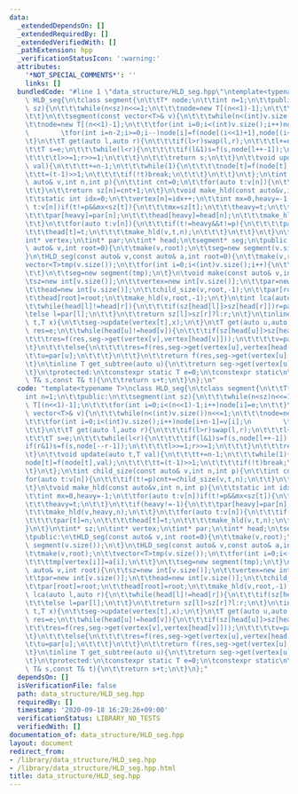 ```yaml
---
data:
  _extendedDependsOn: []
  _extendedRequiredBy: []
  _extendedVerifiedWith: []
  _pathExtension: hpp
  _verificationStatusIcon: ':warning:'
  attributes:
    '*NOT_SPECIAL_COMMENTS*': ''
    links: []
  bundledCode: "#line 1 \"data_structure/HLD_seg.hpp\"\ntemplate<typename T>\nclass\
    \ HLD_seg{\n\tclass segment{\n\t\tT* node;\n\t\tint n=1;\n\t\tpublic:\n\t\tsegment(int\
    \ sz){\n\t\t\twhile(n<sz)n<<=1;\n\t\t\tnode=new T[(n<<1)-1];\n\t\t\tfor(int i=0;i<(n<<1)-1;i++)node[i]=e;\n\
    \t\t}\n\t\tsegment(const vector<T>& v){\n\t\t\twhile(n<(int)v.size())n<<=1;\n\t\
    \t\tnode=new T[(n<<1)-1];\n\t\t\tfor(int i=0;i<(int)v.size();i++)node[i+n-1]=v[i];\n\
    \        \tfor(int i=n-2;i>=0;i--)node[i]=f(node[(i<<1)+1],node[(i<<1)+2]);\n\t\
    \t}\n\t\tT get(auto l,auto r){\n\t\t\tif(l>r)swap(l,r);\n\t\t\tl+=n;r+=n+1;\n\t\
    \t\tT s=e;\n\t\t\twhile(l<r){\n\t\t\t\tif(l&1)s=f(s,node[l++-1]);\n\t\t\t\tif(r&1)s=f(s,node[--r-1]);\n\
    \t\t\t\tl>>=1;r>>=1;\n\t\t\t}\n\t\t\treturn s;\n\t\t}\n\t\tvoid update(auto t,T\
    \ val){\n\t\t\tt+=n-1;\n\t\t\twhile(1){\n\t\t\t\tnode[t]=f(node[t],val);\n\t\t\
    \t\tt=(t-1)>>1;\n\t\t\t\tif(!t)break;\n\t\t\t}\n\t\t}\n\t};\n\tint child_size(const\
    \ auto& v,int n,int p){\n\t\tint cnt=0;\n\t\tfor(auto t:v[n]){\n\t\t\tif(t!=p)cnt+=child_size(v,t,n);\n\
    \t\t}\n\t\treturn sz[n]=cnt+1;\n\t}\n\tvoid make_hld(const auto&v,int n,int p){\n\
    \t\tstatic int idx=0;\n\t\tvertex[n]=idx++;\n\t\tint mx=0,heavy=-1;\n\t\tfor(auto\
    \ t:v[n])if(t!=p&&mx<sz[t]){\n\t\t\tmx=sz[t];\n\t\t\theavy=t;\n\t\t}\n\t\tif(heavy!=-1){\n\
    \t\t\tpar[heavy]=par[n];\n\t\t\thead[heavy]=head[n];\n\t\t\tmake_hld(v,heavy,n);\n\
    \t\t}\n\t\tfor(auto t:v[n]){\n\t\t\tif(t!=heavy&&t!=p){\n\t\t\t\tpar[t]=n;\n\t\
    \t\t\thead[t]=t;\n\t\t\t\tmake_hld(v,t,n);\n\t\t\t}\n\t\t}\n\t}\n\tint* sz;\n\t\
    int* vertex;\n\tint* par;\n\tint* head;\n\tsegment* seg;\n\tpublic:\n\tHLD_seg(const\
    \ auto& v,int root=0){\n\t\tmake(v,root);\n\t\tseg=new segment(v.size());\n\t\
    }\n\tHLD_seg(const auto& v,const auto& a,int root=0){\n\t\tmake(v,root);\n\t\t\
    vector<T>tmp(v.size());\n\t\tfor(int i=0;i<(int)v.size();i++){\n\t\t\ttmp[vertex[i]]=a[i];\n\
    \t\t}\n\t\tseg=new segment(tmp);\n\t}\n\tvoid make(const auto& v,int root){\n\t\
    \tsz=new int[v.size()];\n\t\tvertex=new int[v.size()];\n\t\tpar=new int[v.size()];\n\
    \t\thead=new int[v.size()];\n\t\tchild_size(v,root,-1);\n\t\tpar[root]=root;\n\
    \t\thead[root]=root;\n\t\tmake_hld(v,root,-1);\n\t}\n\tint lca(auto l,auto r){\n\
    \t\twhile(head[l]!=head[r]){\n\t\t\tif(sz[head[l]]>sz[head[r]])r=par[r];\n\t\t\
    \telse l=par[l];\n\t\t}\n\t\treturn sz[l]>sz[r]?l:r;\n\t}\n\tinline void update(auto\
    \ t,T x){\n\t\tseg->update(vertex[t],x);\n\t}\n\tT get(auto u,auto v){\n\t\tT\
    \ res=e;\n\t\twhile(head[u]!=head[v]){\n\t\t\tif(sz[head[u]]>sz[head[v]]){\n\t\
    \t\t\tres=f(res,seg->get(vertex[v],vertex[head[v]]));\n\t\t\t\tv=par[v];\n\t\t\
    \t}\n\t\t\telse{\n\t\t\t\tres=f(res,seg->get(vertex[u],vertex[head[u]]));\n\t\t\
    \t\tu=par[u];\n\t\t\t}\n\t\t}\n\t\treturn f(res,seg->get(vertex[u],vertex[v]));\n\
    \t}\n\tinline T get_subtree(auto u){\n\t\treturn seg->get(vertex[u],vertex[u]+sz[u]-1);\n\
    \t}\n\tprotected:\n\tconstexpr static T e=0;\n\tconstexpr static\n\tT f(const\
    \ T& s,const T& t){\n\t\treturn s+t;\n\t}\n};\n"
  code: "template<typename T>\nclass HLD_seg{\n\tclass segment{\n\t\tT* node;\n\t\t\
    int n=1;\n\t\tpublic:\n\t\tsegment(int sz){\n\t\t\twhile(n<sz)n<<=1;\n\t\t\tnode=new\
    \ T[(n<<1)-1];\n\t\t\tfor(int i=0;i<(n<<1)-1;i++)node[i]=e;\n\t\t}\n\t\tsegment(const\
    \ vector<T>& v){\n\t\t\twhile(n<(int)v.size())n<<=1;\n\t\t\tnode=new T[(n<<1)-1];\n\
    \t\t\tfor(int i=0;i<(int)v.size();i++)node[i+n-1]=v[i];\n        \tfor(int i=n-2;i>=0;i--)node[i]=f(node[(i<<1)+1],node[(i<<1)+2]);\n\
    \t\t}\n\t\tT get(auto l,auto r){\n\t\t\tif(l>r)swap(l,r);\n\t\t\tl+=n;r+=n+1;\n\
    \t\t\tT s=e;\n\t\t\twhile(l<r){\n\t\t\t\tif(l&1)s=f(s,node[l++-1]);\n\t\t\t\t\
    if(r&1)s=f(s,node[--r-1]);\n\t\t\t\tl>>=1;r>>=1;\n\t\t\t}\n\t\t\treturn s;\n\t\
    \t}\n\t\tvoid update(auto t,T val){\n\t\t\tt+=n-1;\n\t\t\twhile(1){\n\t\t\t\t\
    node[t]=f(node[t],val);\n\t\t\t\tt=(t-1)>>1;\n\t\t\t\tif(!t)break;\n\t\t\t}\n\t\
    \t}\n\t};\n\tint child_size(const auto& v,int n,int p){\n\t\tint cnt=0;\n\t\t\
    for(auto t:v[n]){\n\t\t\tif(t!=p)cnt+=child_size(v,t,n);\n\t\t}\n\t\treturn sz[n]=cnt+1;\n\
    \t}\n\tvoid make_hld(const auto&v,int n,int p){\n\t\tstatic int idx=0;\n\t\tvertex[n]=idx++;\n\
    \t\tint mx=0,heavy=-1;\n\t\tfor(auto t:v[n])if(t!=p&&mx<sz[t]){\n\t\t\tmx=sz[t];\n\
    \t\t\theavy=t;\n\t\t}\n\t\tif(heavy!=-1){\n\t\t\tpar[heavy]=par[n];\n\t\t\thead[heavy]=head[n];\n\
    \t\t\tmake_hld(v,heavy,n);\n\t\t}\n\t\tfor(auto t:v[n]){\n\t\t\tif(t!=heavy&&t!=p){\n\
    \t\t\t\tpar[t]=n;\n\t\t\t\thead[t]=t;\n\t\t\t\tmake_hld(v,t,n);\n\t\t\t}\n\t\t\
    }\n\t}\n\tint* sz;\n\tint* vertex;\n\tint* par;\n\tint* head;\n\tsegment* seg;\n\
    \tpublic:\n\tHLD_seg(const auto& v,int root=0){\n\t\tmake(v,root);\n\t\tseg=new\
    \ segment(v.size());\n\t}\n\tHLD_seg(const auto& v,const auto& a,int root=0){\n\
    \t\tmake(v,root);\n\t\tvector<T>tmp(v.size());\n\t\tfor(int i=0;i<(int)v.size();i++){\n\
    \t\t\ttmp[vertex[i]]=a[i];\n\t\t}\n\t\tseg=new segment(tmp);\n\t}\n\tvoid make(const\
    \ auto& v,int root){\n\t\tsz=new int[v.size()];\n\t\tvertex=new int[v.size()];\n\
    \t\tpar=new int[v.size()];\n\t\thead=new int[v.size()];\n\t\tchild_size(v,root,-1);\n\
    \t\tpar[root]=root;\n\t\thead[root]=root;\n\t\tmake_hld(v,root,-1);\n\t}\n\tint\
    \ lca(auto l,auto r){\n\t\twhile(head[l]!=head[r]){\n\t\t\tif(sz[head[l]]>sz[head[r]])r=par[r];\n\
    \t\t\telse l=par[l];\n\t\t}\n\t\treturn sz[l]>sz[r]?l:r;\n\t}\n\tinline void update(auto\
    \ t,T x){\n\t\tseg->update(vertex[t],x);\n\t}\n\tT get(auto u,auto v){\n\t\tT\
    \ res=e;\n\t\twhile(head[u]!=head[v]){\n\t\t\tif(sz[head[u]]>sz[head[v]]){\n\t\
    \t\t\tres=f(res,seg->get(vertex[v],vertex[head[v]]));\n\t\t\t\tv=par[v];\n\t\t\
    \t}\n\t\t\telse{\n\t\t\t\tres=f(res,seg->get(vertex[u],vertex[head[u]]));\n\t\t\
    \t\tu=par[u];\n\t\t\t}\n\t\t}\n\t\treturn f(res,seg->get(vertex[u],vertex[v]));\n\
    \t}\n\tinline T get_subtree(auto u){\n\t\treturn seg->get(vertex[u],vertex[u]+sz[u]-1);\n\
    \t}\n\tprotected:\n\tconstexpr static T e=0;\n\tconstexpr static\n\tT f(const\
    \ T& s,const T& t){\n\t\treturn s+t;\n\t}\n};"
  dependsOn: []
  isVerificationFile: false
  path: data_structure/HLD_seg.hpp
  requiredBy: []
  timestamp: '2020-09-18 16:29:26+09:00'
  verificationStatus: LIBRARY_NO_TESTS
  verifiedWith: []
documentation_of: data_structure/HLD_seg.hpp
layout: document
redirect_from:
- /library/data_structure/HLD_seg.hpp
- /library/data_structure/HLD_seg.hpp.html
title: data_structure/HLD_seg.hpp
---
```

